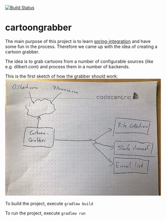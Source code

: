 [![Build Status](https://travis-ci.org/philippkrauss/cartoongrabber.svg?branch=master)](https://travis-ci.org/philippkrauss/cartoongrabber)

# cartoongrabber
The main purpose of this project is to learn [spring-integration](https://projects.spring.io/spring-integration) and 
have some fun in the process. Therefore we came up with the idea of creating a cartoon grabber.

The idea is to grab cartoons from a number of configurable sources (like e.g. dilbert.com) and 
process them in a number of backends. 

This is the first sketch of how the grabber should work:
![initial design](https://github.com/philippkrauss/cartoongrabber/blob/master/doc/img/initialdesign.JPG "initial design")

To build the project, execute `gradlew build`

To run the project, execute `gradlew run` 
